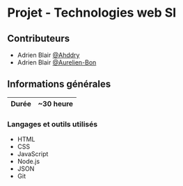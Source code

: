 # Projet - Technologies web SI

## Contributeurs

- Adrien Blair [@Ahddry](https://github.com/Ahddry)
- Adrien Blair [@Aurelien-Bon](https://github.com/Ahddry)

## Informations générales

|Durée|~30 heure|
|---|---|

### Langages et outils utilisés

- HTML
- CSS
- JavaScript
- Node.js
- JSON
- Git